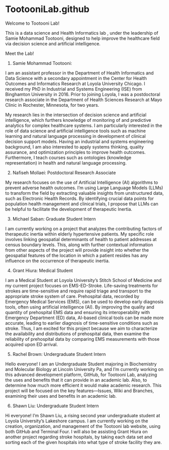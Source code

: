 # TootooniLab.github
Welcome to Tootooni Lab! 

This is a data science and Health Informatics lab , under the leadership of Samie Mohammad Tootooni, designed to help improve the healthcare field via decision science and artificial intelligence. 

Meet the Lab!

1. Samie Mohammad Tootooni:

I am an assistant professor in the Department of Health Informatics and Data Science with a secondary appointment in the Center for Health Outcomes and Informatics Research at Loyola University Chicago. I received my PhD in Industrial and Systems Engineering (ISE) from Binghamton University in 2016. Prior to joining Loyola, I was a postdoctoral research associate in the Department of Health Sciences Research at Mayo Clinic in Rochester, Minnesota, for two years.

My research lies in the intersection of decision science and artificial intelligence, which furthers knowledge of monitoring of and predictive analytics for complex healthcare systems. I am particularly interested in the role of data science and artificial intelligence tools such as machine learning and natural language processing in development of clinical decision support models. Having an industrial and systems engineering background, I am also interested to apply systems thinking, quality assurance, and optimization principles to improve health outcomes. Furthermore, I teach courses such as ontologies (knowledge representation) in health and natural language processing.


2. Nafiseh Mollaei:
Postdoctoral Research Associate 

 My research focuses on the use of Artificial Intelligence (AI) algorithms to prevent adverse health outcomes. I’m using Large Language Models (LLMs) to transform the field by extracting valuable insights from unstructured data, such as Electronic Health Records. By identifying crucial data points for population health management and clinical trials, I propose that LLMs can be helpful to facilitate the development of therapeutic Inertia.

3. Michael Saban:
Graduate Student Intern

I am currently working on a project that analyzes the contributing factors of therapeutic inertia within elderly hypertensive patients. My specific role involves linking geospatial determinants of health to patient addresses at census boundary levels. This, along with further contextual information from other aspects of the project will provide insight into whether the geospatial features of the location in which a patient resides has any influence on the occurrence of therapeutic inertia.

4. Grant Hiura: 
Medical Student 

 I am a Medical Student at Loyola University’s Stitch School of Medicine and my current project focuses on EMS-ED-Stroke. Life-saving treatments for strokes are time-sensitive and require rapid triage and transport to the appropriate stroke system of care. Prehospital data, recorded by Emergency Medical Services (EMS), can be used to develop early diagnosis tools, often using artificial intelligence (AI). By improving the quality and quantity of prehospital EMS data and ensuring its interoperability with Emergency Department (ED) data, AI-based clinical tools can be made more accurate, leading to earlier diagnosis of time-sensitive conditions such as stroke. Thus, I am excited for this project because we aim to characterize the availability and distributions of prehospital data, then examine the reliability of prehospital data by comparing EMS measurements with those acquired upon ED arrival.

5. Rachel Brown:
Undergraduate Student Intern 

Hello everyone! I am an Undergraduate Student majoring in Biochemistry and Molecular Biology at Lincoln University Pa, and I’m currently working on this advanced development platform, GitHub, for Tootooni Lab, analyzing the uses and benefits that it can provide in an academic lab. Also, to determine how much more efficient it would make academic research. This project will be focused on the key features—Issues, Wiki and Branches, examining their uses and benefits in an academic lab. 

6. Shawn Liu:
Undergraduate Student Intern

Hi everyone! I’m Shawn Liu, a rising second year undergraduate student at Loyola University’s Lakeshore campus.  I am currently working on the creation, organization, and management of the Tootooni lab website, using both GitHub and Terminal Four. I will also be assisting Grant Hiura on another project regarding stroke hospitals, by taking each data set and sorting each of the given hospitals into what type of stroke facility they are.


